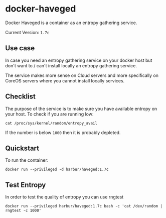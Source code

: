 # docker-haveged

Docker Haveged is a container as an entropy gathering service.

Current Version: `1.7c`

## Use case

In case you need an entropy gathering service on your docker host but don't want to / can't install locally an entropy gathering service.

The service makes more sense on Cloud servers and more specifically on CoreOS servers where you cannot install locally services.

## Checklist

The purpose of the service is to make sure you have available entropy on your host. To check if you are running low:

```
cat /proc/sys/kernel/random/entropy_avail
```

If the number is below `1000` then it is probably depleted.

## Quickstart

To run the container:

```
docker run --privileged -d harbur/haveged:1.7c
```

## Test Entropy

In order to test the quality of entropy you can use rngtest
```
docker run --privileged harbur/haveged:1.7c bash -c 'cat /dev/random | rngtest -c 1000'
```
